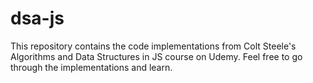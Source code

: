 # dsa-js

This repository contains the code implementations from Colt Steele's Algorithms and Data Structures in JS course on Udemy. Feel free to go through the implementations and learn.

